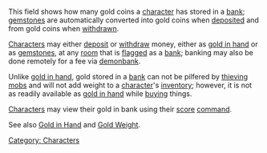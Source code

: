 This field shows how many gold coins a
[character](:Category:_Characters "wikilink") has stored in a
[bank](:Category:_Banks "wikilink");
[gemstones](:Category:_Gemstones "wikilink") are automatically converted
into gold coins when [deposited](Deposit "wikilink") and from gold coins
when [withdrawn](Withdraw_(command) "wikilink").

[Characters](:Category:_Characters "wikilink") may either
[deposit](Deposit "wikilink") or
[withdraw](Withdraw_(command) "wikilink") money, either as [gold in
hand](Gold_In_Hand "wikilink") or as
[gemstones](:Category:_Gemstones "wikilink"), at any
[room](:Category:_Rooms "wikilink") that is
[flagged](:Category:_Room_Types "wikilink") as a
[bank](:Category:_Banks "wikilink"); banking may also be done remotely
for a fee via [demonbank](Demonbank "wikilink").

Unlike [gold in hand](Gold_In_Hand "wikilink"), gold stored in a
[bank](:Category:_Banks "wikilink") can not be pilfered by [thieving
mobs](Thieving_Mobs "wikilink") and will not add weight to a
[character](:Category:_Characters "wikilink")'s
[inventory](Inventory "wikilink"); however, it is not as readily
available as [gold in hand](Gold_In_Hand "wikilink") while
[buying](Buy "wikilink") things.

[Characters](:Category:_Characters "wikilink") may view their gold in
bank using their [score](Score "wikilink")
[command](:Category:_Commands "wikilink").

See also [Gold in Hand](Gold_In_Hand "wikilink") and [Gold
Weight](Gold_Weight "wikilink").

[Category: Characters](Category:_Characters "wikilink")
